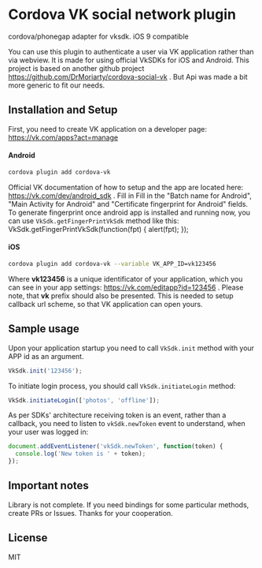 # Cordova VK social network plugin
cordova/phonegap adapter for vksdk. iOS 9 compatible

You can use this plugin to authenticate a user via VK application rather than via webview. It is made for using official VkSDKs for iOS and Android. 
This project is based on another github project https://github.com/DrMoriarty/cordova-social-vk . But Api was made a bit more generic to fit our needs.

## Installation and Setup
First, you need to create VK application on a developer page: https://vk.com/apps?act=manage

#### Android
```bash
cordova plugin add cordova-vk
```
Official VK documentation of how to setup and the app are located here: https://vk.com/dev/android_sdk . Fill in Fill in the "Batch name for Android", "Main Activity for Android" and "Certificate fingerprint for Android" fields. 
To generate fingerprint once android app is installed and running now, you can use `VkSdk.getFingerPrintVkSdk` method like this:
VkSdk.getFingerPrintVkSdk(function(fpt) { alert(fpt); });

#### iOS
```bash
cordova plugin add cordova-vk --variable VK_APP_ID=vk123456
```
Where **vk123456** is a unique identificator of your application, which you can see in your app settings: https://vk.com/editapp?id=123456 . Please note, that **vk** prefix should also be presented. This is needed to setup callback url scheme, so that VK application can open yours.

## Sample usage
Upon your application startup you need to call `VkSdk.init` method with your APP id as an argument.
```javascript
VkSdk.init('123456');
```
To initiate login process, you should call `VkSdk.initiateLogin` method:
```javascript
VkSdk.initiateLogin(['photos', 'offline']);
```

As per SDKs' architecture receiving token is an event, rather than a callback, you need to listen to `vkSdk.newToken` event to understand, when your user was logged in:
```javascript
document.addEventListener('vkSdk.newToken', function(token) {
  console.log('New token is ' + token);
});
```

## Important notes
Library is not complete. If you need bindings for some particular methods, create PRs or Issues. Thanks for your cooperation.

## License
MIT

